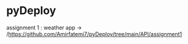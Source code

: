 # pyDeploy

assignment 1 : weather app -> /https://github.com/Amirfatemi7/pyDeploy/tree/main/API/assignment1